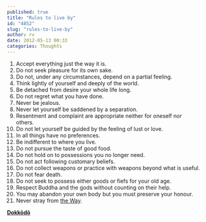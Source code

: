 ```yaml
---
published: true
title: "Rules to live by"
id: "4852"
slug: "rules-to-live-by"
author: rv
date: 2012-05-13 00:33
categories: Thoughts
---
```

<ol>
	<li>Accept everything just the way it is.</li>
	<li>Do not seek pleasure for its own sake.</li>
	<li>Do not, under any circumstances, depend on a partial feeling.</li>
	<li>Think lightly of yourself and deeply of the world.</li>
	<li>Be detached from desire your whole life long.</li>
	<li>Do not regret what you have done.</li>
	<li>Never be jealous.</li>
	<li>Never let yourself be saddened by a separation.</li>
	<li>Resentment and complaint are appropriate neither for oneself nor others.</li>
	<li>Do not let yourself be guided by the feeling of lust or love.</li>
	<li>In all things have no preferences.</li>
	<li>Be indifferent to where you live.</li>
	<li>Do not pursue the taste of good food.</li>
	<li>Do not hold on to possessions you no longer need.</li>
	<li>Do not act following customary beliefs.</li>
	<li>Do not collect weapons or practice with weapons beyond what is useful.</li>
	<li>Do not fear death.</li>
	<li>Do not seek to possess either goods or fiefs for your old age.</li>
	<li>Respect Buddha and the gods without counting on their help.</li>
	<li>You may abandon your own body but you must preserve your honour.</li>
	<li>Never stray from <a title="Tao" href="https://en.wikipedia.org/wiki/Tao">the Way</a>.</li>
</ol>
<a title="Dokkodo" href="https://en.wikipedia.org/wiki/Dokk%C5%8Dd%C5%8D"><strong>Dokkōdō</strong></a>